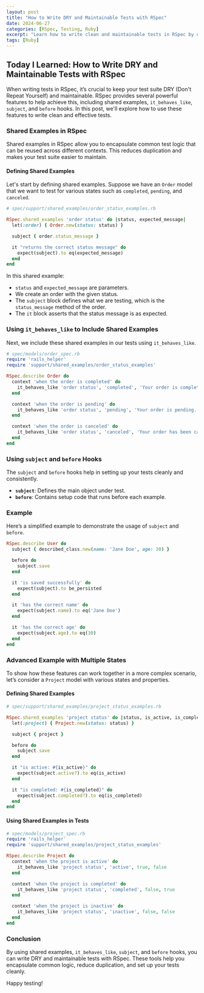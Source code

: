 ```yaml
---
layout: post
title: "How to Write DRY and Maintainable Tests with RSpec"
date: 2024-06-27
categories: [RSpec, Testing, Ruby]
excerpt: "Learn how to write clean and maintainable tests in RSpec by using shared examples, `it_behaves_like`, `subject`, and `before` hooks. This guide provides practical examples and best practices to help you keep your test suite DRY and effective."
tags: [Ruby]
---
```


## Today I Learned: How to Write DRY and Maintainable Tests with RSpec

When writing tests in RSpec, it’s crucial to keep your test suite DRY (Don't Repeat Yourself) and maintainable. RSpec provides several powerful features to help achieve this, including shared examples, `it_behaves_like`, `subject`, and `before` hooks. In this post, we'll explore how to use these features to write clean and effective tests.

### Shared Examples in RSpec

Shared examples in RSpec allow you to encapsulate common test logic that can be reused across different contexts. This reduces duplication and makes your test suite easier to maintain.

#### Defining Shared Examples

Let's start by defining shared examples. Suppose we have an `Order` model that we want to test for various states such as `completed`, `pending`, and `canceled`.

```ruby
# spec/support/shared_examples/order_status_examples.rb

RSpec.shared_examples 'order status' do |status, expected_message|
  let(:order) { Order.new(status: status) }

  subject { order.status_message }

  it "returns the correct status message" do
    expect(subject).to eq(expected_message)
  end
end
```

In this shared example:
- `status` and `expected_message` are parameters.
- We create an order with the given status.
- The `subject` block defines what we are testing, which is the `status_message` method of the order.
- The `it` block asserts that the status message is as expected.

### Using `it_behaves_like` to Include Shared Examples

Next, we include these shared examples in our tests using `it_behaves_like`.

```ruby
# spec/models/order_spec.rb
require 'rails_helper'
require 'support/shared_examples/order_status_examples'

RSpec.describe Order do
  context 'when the order is completed' do
    it_behaves_like 'order status', 'completed', 'Your order is completed.'
  end

  context 'when the order is pending' do
    it_behaves_like 'order status', 'pending', 'Your order is pending.'
  end

  context 'when the order is canceled' do
    it_behaves_like 'order status', 'canceled', 'Your order has been canceled.'
  end
end
```

### Using `subject` and `before` Hooks

The `subject` and `before` hooks help in setting up your tests cleanly and consistently.

- **`subject`**: Defines the main object under test.
- **`before`**: Contains setup code that runs before each example.

### Example

Here’s a simplified example to demonstrate the usage of `subject` and `before`.

```ruby
RSpec.describe User do
  subject { described_class.new(name: 'Jane Doe', age: 30) }

  before do
    subject.save
  end

  it 'is saved successfully' do
    expect(subject).to be_persisted
  end

  it 'has the correct name' do
    expect(subject.name).to eq('Jane Doe')
  end

  it 'has the correct age' do
    expect(subject.age).to eq(30)
  end
end
```

### Advanced Example with Multiple States

To show how these features can work together in a more complex scenario, let’s consider a `Project` model with various states and properties.

#### Defining Shared Examples

```ruby
# spec/support/shared_examples/project_status_examples.rb

RSpec.shared_examples 'project status' do |status, is_active, is_completed|
  let(:project) { Project.new(status: status) }

  subject { project }

  before do
    subject.save
  end

  it "is active: #{is_active}" do
    expect(subject.active?).to eq(is_active)
  end

  it "is completed: #{is_completed}" do
    expect(subject.completed?).to eq(is_completed)
  end
end
```

#### Using Shared Examples in Tests

```ruby
# spec/models/project_spec.rb
require 'rails_helper'
require 'support/shared_examples/project_status_examples'

RSpec.describe Project do
  context 'when the project is active' do
    it_behaves_like 'project status', 'active', true, false
  end

  context 'when the project is completed' do
    it_behaves_like 'project status', 'completed', false, true
  end

  context 'when the project is inactive' do
    it_behaves_like 'project status', 'inactive', false, false
  end
end
```

### Conclusion

By using shared examples, `it_behaves_like`, `subject`, and `before` hooks, you can write DRY and maintainable tests with RSpec. These tools help you encapsulate common logic, reduce duplication, and set up your tests cleanly.

Happy testing!